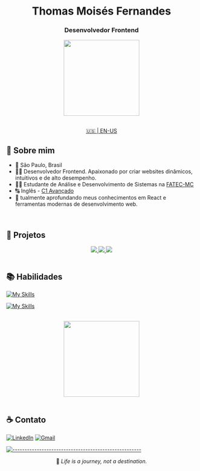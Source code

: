 <div align="center">

# Thomas Moisés Fernandes

### Desenvolvedor Frontend

<div align="center">
  <a href="https://youtu.be/dQw4w9WgXcQ">
    <img height=200 align="center" src="https://github-readme-stats.vercel.app/api?username=thomasmfx&hide_border=true&theme=github_dark_dimmed&rank_icon=github&show_icons=true" />
  </a>
</div>


<br>

[🇺🇸 | EN-US](https://github.com/thomasmfx/thomasmfx/blob/main/README.md)

</div>

## 📜 Sobre mim

- 📍 São Paulo, Brasil
- 👨‍💻 Desenvolvedor Frontend. Apaixonado por criar websites dinâmicos, intuitivos e de alto desempenho.
- 👨‍🎓 Estudante de Análise e Desenvolvimento de Sistemas na [FATEC-MC](https://www.fatecmogidascruzes.com.br/)
- 🔠 Inglês - [C1 Avançado](https://cert.efset.org/jd3519)
- 🌱 tualmente aprofundando meus conhecimentos em React e ferramentas modernas de desenvolvimento web.

<br>

## 🚀 Projetos

<div align="center"> 
  <a href="https://github.com/thomasmfx/bitshop">
    <img heigh src="https://github-readme-stats.vercel.app/api/pin/?username=thomasmfx&repo=bitshop&hide_border=true&theme=github_dark_dimmed" />
  </a>
  <a href="https://github.com/thomasmfx/cvexpress">
    <img src="https://github-readme-stats.vercel.app/api/pin/?username=thomasmfx&repo=cvexpress&hide_border=true&theme=github_dark_dimmed" />
  </a>
  <a href="https://github.com/thomasmfx/memory-card">
    <img src="https://github-readme-stats.vercel.app/api/pin/?username=thomasmfx&repo=memory-card&hide_border=true&theme=github_dark_dimmed" />
  </a>
</div>

<br>

## 📚 Habilidades
[![My Skills](https://skillicons.dev/icons?i=js,html,css,react,styledcomponents)](https://skillicons.dev)

[![My Skills](https://skillicons.dev/icons?i=git,jest,npm,linux,webpack,vite,vitest,vercel)](https://skillicons.dev)

<br>

<div align="center">
  <a href="https://youtu.be/dQw4w9WgXcQ">
    <img height=200 align="center" src="https://github-readme-stats.vercel.app/api/top-langs/?username=thomasmfx&hide_border=true&layout=compact&theme=github_dark_dimmed" />
  </a>
</div>

<br>

## ☕ Contato
<div align="left">

[![LinkedIn](https://img.shields.io/badge/LinkedIn-0077B5?style=for-the-badge&logo=linkedin&logoColor=white)](https://www.linkedin.com/in/thomas-moises-fernandes/)
[![Gmail](https://img.shields.io/badge/gmail-%23DD0031.svg?&style=for-the-badge&logo=gmail&logoColor=white)](mailto:thomasmoisesf@gmail.com)

</div>

[![-----------------------------------------------------](https://raw.githubusercontent.com/andreasbm/readme/master/assets/lines/colored.png)](#table-of-contents)

<div align="center">

📝 *Life is a journey, not a destination.*

</div>
